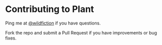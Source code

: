 # Contributing to Plant

Ping me at [@wildfiction](https://twitter.com/wildfiction) if you have questions.

Fork the repo and submit a Pull Request if you have improvements or bug fixes.
